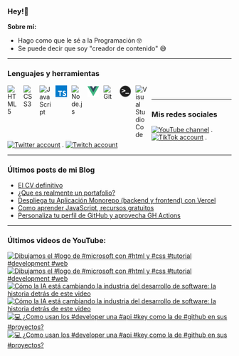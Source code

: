 ### Hey!👋
**Sobre mí:**
- Hago como que le sé a la Programación 🤓 
- Se puede decir que soy "creador de contenido" 😅

---
### Lenguajes y herramientas

<img align="left" alt="HTML5" width="26px" src="https://cdn.jsdelivr.net/gh/devicons/devicon/icons/html5/html5-original.svg" style="padding-right:10px;" />
<img align="left" alt="CSS3" width="26px" src="https://cdn.jsdelivr.net/gh/devicons/devicon/icons/css3/css3-original.svg" style="padding-right:10px;" />
<img align="left" alt="JavaScript" width="26px" src="https://cdn.jsdelivr.net/gh/devicons/devicon/icons/javascript/javascript-original.svg" style="padding-right:10px;" />
<img align="left" alt="Typescript" width="26px" src="https://raw.githubusercontent.com/github/explore/80688e429a7d4ef2fca1e82350fe8e3517d3494d/topics/typescript/typescript.png" style="padding-right:10px;" />
<img align="left" alt="Node.js" width="26px" src="https://cdn.jsdelivr.net/gh/devicons/devicon/icons/nodejs/nodejs-original.svg" style="padding-right:10px;" />
<img align="left" alt="Vue" width="26px" src="https://raw.githubusercontent.com/github/explore/80688e429a7d4ef2fca1e82350fe8e3517d3494d/topics/vue/vue.png" style="padding-right:10px;" />
<img align="left" alt="Git" width="26px" src="https://cdn.jsdelivr.net/gh/devicons/devicon/icons/git/git-original.svg" style="padding-right:10px;" />
<img align="left" alt="Terminal" width="26px" src="https://raw.githubusercontent.com/github/explore/d92924b1d925bb134e308bd29c9de6c302ed3beb/topics/terminal/terminal.png" style="padding-right:10px;" />
<img align="left" alt="Visual Studio Code" width="26px" src="https://cdn.jsdelivr.net/gh/devicons/devicon/icons/vscode/vscode-original.svg" style="padding-right:10px;" />

<br>

---
### Mis redes sociales

[![YouTube channel](https://img.shields.io/youtube/channel/subscribers/UCKMWXwHYoy920OFEN_BM5VQ?style=social)](https://www.youtube.com/@doneberdev)
 . [![TikTok account](https://img.shields.io/endpoint?logo=TikTok&style=social&url=https%3A%2F%2Fdoneber.dev%2Ftiktok-counter%2F)](https://www.tiktok.com/@doneberdev)
 . [![Twitter account](https://img.shields.io/twitter/follow/doneberdev?label=Followers&style=social)](https://twitter.com/doneberdev)
 . [![Twitch account](https://img.shields.io/twitch/status/doneberdev?style=social)](https://twitch.tv/doneberdev)
 
---
### Últimos posts de mi Blog

<!-- BLOG-POST-LIST:START -->
- [El CV definitivo](https://doneber.dev/blog/el-cv-definitivo/)
- [¿Que es realmente un portafolio?](https://doneber.dev/blog/que-es-realmente-un-portafolio/)
- [Despliega tu Aplicación Monorepo &lpar;backend y frontend&rpar; con Vercel](https://doneber.dev/blog/despliega-tu-aplicaci%C3%B3n-monorepo-backend-y-frontend-con-vercel/)
- [Como aprender JavaScript, recursos gratuitos](https://doneber.dev/blog/como-aprender-javascript-recursos-gratuitos/)
- [Personaliza tu perfil de GitHub y aprovecha GH Actions](https://doneber.dev/blog/personaliza-tu-perfil-de-github-y-aprovecha-gh-actions/)
<!-- BLOG-POST-LIST:END -->
 
---
### Últimos videos de YouTube:

<!-- BEGIN YOUTUBE-CARDS -->
[![Dibujamos el #logo de #microsoft con #html y #css #tutorial #development #web](https://ytcards.demolab.com/?id=SeaxGwJ3aJ8&title=Dibujamos+el+%23logo+de+%23microsoft+con+%23html+y+%23css+%23tutorial+%23development+%23web&lang=en&timestamp=1682304396&background_color=%230f0f0f&title_color=%23ffffff&stats_color=%23dedede&width=250&duration=59 "Dibujamos el #logo de #microsoft con #html y #css #tutorial #development #web")](https://www.youtube.com/watch?v=SeaxGwJ3aJ8#gh-dark-mode-only)[![Dibujamos el #logo de #microsoft con #html y #css #tutorial #development #web](https://ytcards.demolab.com/?id=SeaxGwJ3aJ8&title=Dibujamos+el+%23logo+de+%23microsoft+con+%23html+y+%23css+%23tutorial+%23development+%23web&lang=en&timestamp=1682304396&background_color=%230d1117&title_color=%23ffffff&stats_color=%23dedede&width=250&duration=59 "Dibujamos el #logo de #microsoft con #html y #css #tutorial #development #web")](https://www.youtube.com/watch?v=SeaxGwJ3aJ8#gh-light-mode-only)
[![Cómo la IA está cambiando la industria del desarrollo de software: la historia detrás de este video](https://ytcards.demolab.com/?id=SCYqe9e8vtI&title=C%C3%B3mo+la+IA+est%C3%A1+cambiando+la+industria+del+desarrollo+de+software%3A+la+historia+detr%C3%A1s+de+este+video&lang=en&timestamp=1681596009&background_color=%230f0f0f&title_color=%23ffffff&stats_color=%23dedede&width=250&duration=574 "Cómo la IA está cambiando la industria del desarrollo de software: la historia detrás de este video")](https://www.youtube.com/watch?v=SCYqe9e8vtI#gh-dark-mode-only)[![Cómo la IA está cambiando la industria del desarrollo de software: la historia detrás de este video](https://ytcards.demolab.com/?id=SCYqe9e8vtI&title=C%C3%B3mo+la+IA+est%C3%A1+cambiando+la+industria+del+desarrollo+de+software%3A+la+historia+detr%C3%A1s+de+este+video&lang=en&timestamp=1681596009&background_color=%230d1117&title_color=%23ffffff&stats_color=%23dedede&width=250&duration=574 "Cómo la IA está cambiando la industria del desarrollo de software: la historia detrás de este video")](https://www.youtube.com/watch?v=SCYqe9e8vtI#gh-light-mode-only)
[![💻 ¿Como usan los #developer una #api #key como la de #github en sus #proyectos?](https://ytcards.demolab.com/?id=_a8nuULRwYs&title=%F0%9F%92%BB+%C2%BFComo+usan+los+%23developer+una+%23api+%23key+como+la+de+%23github+en+sus+%23proyectos%3F&lang=en&timestamp=1681253577&background_color=%230f0f0f&title_color=%23ffffff&stats_color=%23dedede&width=250&duration=58 "💻 ¿Como usan los #developer una #api #key como la de #github en sus #proyectos?")](https://www.youtube.com/watch?v=_a8nuULRwYs#gh-dark-mode-only)[![💻 ¿Como usan los #developer una #api #key como la de #github en sus #proyectos?](https://ytcards.demolab.com/?id=_a8nuULRwYs&title=%F0%9F%92%BB+%C2%BFComo+usan+los+%23developer+una+%23api+%23key+como+la+de+%23github+en+sus+%23proyectos%3F&lang=en&timestamp=1681253577&background_color=%230d1117&title_color=%23ffffff&stats_color=%23dedede&width=250&duration=58 "💻 ¿Como usan los #developer una #api #key como la de #github en sus #proyectos?")](https://www.youtube.com/watch?v=_a8nuULRwYs#gh-light-mode-only)
<!-- END YOUTUBE-CARDS -->
